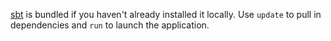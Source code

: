 [sbt](https://github.com/harrah/xsbt/wiki) is bundled if you haven't already installed it locally. Use `update` to
pull in dependencies and `run` to launch the application.